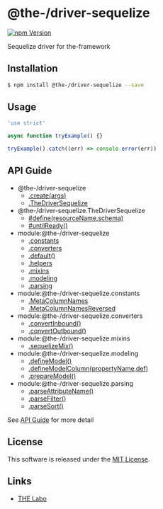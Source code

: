 @the-/driver-sequelize
==========

<!---
This file is generated by @the-/templates. Do not update manually.
--->

<!-- Badge Start -->
<a name="badges"></a>

[![npm Version][bd_npm_shield_url]][bd_npm_url]

[bd_repo_url]: https://github.com/the-labo/the
[bd_npm_url]: http://www.npmjs.org/package/@the-/driver-sequelize
[bd_npm_shield_url]: http://img.shields.io/npm/v/@the-/driver-sequelize.svg?style=flat

<!-- Badge End -->


<!-- Description Start -->
<a name="description"></a>

Sequelize driver for the-framework

<!-- Description End -->


<!-- Overview Start -->
<a name="overview"></a>




<!-- Overview End -->


<!-- Sections Start -->
<a name="sections"></a>

<!-- Section from "doc/readme/01.Installation.md.hbs" Start -->

<a name="section-doc-readme-01-installation-md"></a>

Installation
-----

```bash
$ npm install @the-/driver-sequelize --save
```


<!-- Section from "doc/readme/01.Installation.md.hbs" End -->

<!-- Section from "doc/readme/02.Usage.md.hbs" Start -->

<a name="section-doc-readme-02-usage-md"></a>

Usage
---------

```javascript
'use strict'

async function tryExample() {}

tryExample().catch((err) => console.error(err))

```


<!-- Section from "doc/readme/02.Usage.md.hbs" End -->


<!-- Sections Start -->

<a name="api"></a>

## API Guide


- @the-/driver-sequelize
  - [.create(args)](./doc/api/api.md#@the-/driver-sequelize.create)
  - [.TheDriverSequelize](./doc/api/api.md#@the-/driver-sequelize.TheDriverSequelize)
- @the-/driver-sequelize.TheDriverSequelize
  - [#define(resourceName,schema)](./doc/api/api.md#@the-/driver-sequelize.TheDriverSequelize#define)
  - [#untilReady()](./doc/api/api.md#@the-/driver-sequelize.TheDriverSequelize#untilReady)
- module:@the-/driver-sequelize
  - [.constants](./doc/api/api.md#module_@the-/driver-sequelize.constants)
  - [.converters](./doc/api/api.md#module_@the-/driver-sequelize.converters)
  - [.default()](./doc/api/api.md#module_@the-/driver-sequelize.default)
  - [.helpers](./doc/api/api.md#module_@the-/driver-sequelize.helpers)
  - [.mixins](./doc/api/api.md#module_@the-/driver-sequelize.mixins)
  - [.modeling](./doc/api/api.md#module_@the-/driver-sequelize.modeling)
  - [.parsing](./doc/api/api.md#module_@the-/driver-sequelize.parsing)
- module:@the-/driver-sequelize.constants
  - [.MetaColumnNames](./doc/api/api.md#module_@the-/driver-sequelize.constants.MetaColumnNames)
  - [.MetaColumnNamesReversed](./doc/api/api.md#module_@the-/driver-sequelize.constants.MetaColumnNamesReversed)
- module:@the-/driver-sequelize.converters
  - [.convertInbound()](./doc/api/api.md#module_@the-/driver-sequelize.converters.convertInbound)
  - [.convertOutbound()](./doc/api/api.md#module_@the-/driver-sequelize.converters.convertOutbound)
- module:@the-/driver-sequelize.mixins
  - [.sequelizeMix()](./doc/api/api.md#module_@the-/driver-sequelize.mixins.sequelizeMix)
- module:@the-/driver-sequelize.modeling
  - [.defineModel()](./doc/api/api.md#module_@the-/driver-sequelize.modeling.defineModel)
  - [.defineModelColumn(propertyName,def)](./doc/api/api.md#module_@the-/driver-sequelize.modeling.defineModelColumn)
  - [.prepareModel()](./doc/api/api.md#module_@the-/driver-sequelize.modeling.prepareModel)
- module:@the-/driver-sequelize.parsing
  - [.parseAttributeName()](./doc/api/api.md#module_@the-/driver-sequelize.parsing.parseAttributeName)
  - [.parseFilter()](./doc/api/api.md#module_@the-/driver-sequelize.parsing.parseFilter)
  - [.parseSort()](./doc/api/api.md#module_@the-/driver-sequelize.parsing.parseSort)

See [API Guide](./doc/api/api.md) for more detail


<!-- LICENSE Start -->
<a name="license"></a>

License
-------
This software is released under the [MIT License](https://github.com/the-labo/the/blob/master/LICENSE).

<!-- LICENSE End -->


<!-- Links Start -->
<a name="links"></a>

Links
------

+ [THE Labo][the_labo_url]

[the_labo_url]: https://github.com/the-labo

<!-- Links End -->
